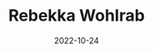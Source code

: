 ---
# Leave the homepage title empty to use the site title
title: ""
date: 2022-10-24
type: landing
title: Rebekka Wohlrab

design:
  # Default section spacing
  spacing: "6rem"

sections:
  - block: about_cust.biography
    id: about
    content:
      title: About me
      # Choose a user profile to display (a folder name within `content/authors/`)
      username: admin
  - block: markdown
    id: news
    content:
      title: Recent news
      subtitle: "[All news>>](/news)"
      text: |-
        {{< readfromfile "/content/newslist.dat" 5 >}}
    design:
      columns: '2'
      spacing:
        padding: 30px 0 30px 0;
  - block: people
    content:
      title: Meet the Team
      subtitle: ""
      # Choose which groups/teams of users to display.
      #   Edit `user_groups` in each user's profile to add them to one or more of these groups.
      user_groups:
          - PhD Students
          - Postdocs
          - Administration
          - Researchers
          - Visitors
          - Alumni
      sort_by: Params.user_groups
      sort_ascending: true
    design:
      show_interests: true
      show_role: true
      show_social: false
      columns: '2'
---